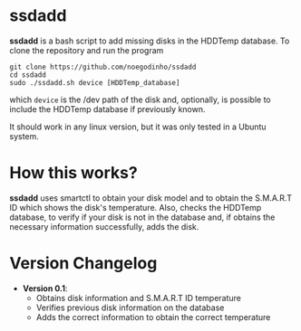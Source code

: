 # ssdadd

**ssdadd** is a bash script to add missing disks in the HDDTemp database. To clone the repository and run the program
    
    git clone https://github.com/noegodinho/ssdadd
    cd ssdadd
    sudo ./ssdadd.sh device [HDDTemp_database]

which `device` is the /dev path of the disk and, optionally, is possible to include the HDDTemp database if previously known.

It should work in any linux version, but it was only tested in a Ubuntu system.

# How this works?
**ssdadd** uses smartctl to obtain your disk model and to obtain the S.M.A.R.T ID which shows the disk's temperature. 
Also, checks the HDDTemp database, to verify if your disk is not in the database and, if obtains the necessary information successfully, adds the disk.

# Version Changelog
* **Version 0.1**:
    * Obtains disk information and S.M.A.R.T ID temperature
    * Verifies previous disk information on the database
    * Adds the correct information to obtain the correct temperature
